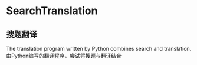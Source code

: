 # SearchTranslation
## 搜题翻译
The translation program written by Python combines search and translation.
由Python编写的翻译程序，尝试将搜题与翻译结合
